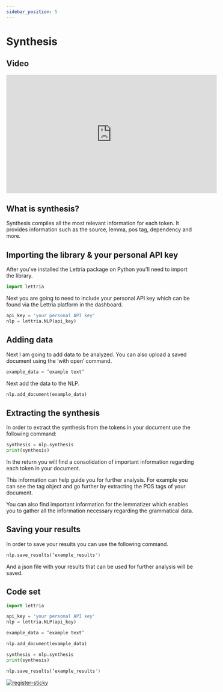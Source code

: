 ```yaml
---
sidebar_position: 5
---
```


# Synthesis

## Video

<iframe width="560" height="315" src="https://www.youtube.com/embed/UcjiB8EsbD8" title="YouTube video player" frameborder="0" allow="accelerometer; autoplay; clipboard-write; encrypted-media; gyroscope; picture-in-picture" allowfullscreen></iframe>

## What is synthesis?

Synthesis compiles all the most relevant information for each token. It provides information such as the source, lemma, pos tag, dependency and more.

## Importing the library & your personal API key

After you've installed the Lettria package on Python you'll need to import the library.

```python
import lettria
```

Next you are going to need to include your personal API key which can be found via the Lettria platform in the dashboard.

```python
api_key = 'your personal API key'
nlp = lettria.NLP(api_key)
```

## Adding data

Next I am going to add data to be analyzed. You can also upload a saved document using the ‘with open’ command.

```python
example_data = ‘example text’
```

Next add the data to the NLP.

```python
nlp.add_document(example_data)
```

## Extracting the synthesis

In order to extract the synthesis from the tokens in your document use the following command:

```python
synthesis = nlp.synthesis
print(synthesis)
```

In the return you will find a consolidation of important information regarding each token in your document.

This information can help guide you for further analysis. For example you can see the tag object and go further by extracting the POS tags of your document.

You can also find important information for the lemmatizer which enables you to gather all the information necessary regarding the grammatical data.

## Saving your results

In order to save your results you can use the following command.

```python
nlp.save_results(‘example_results')
```

And a json file with your results that can be used for further analysis will be saved.

## Code set

```python
import lettria

api_key = 'your personal API key'
nlp = lettria.NLP(api_key)

example_data = ‘example text’

nlp.add_document(example_data)

synthesis = nlp.synthesis
print(synthesis)

nlp.save_results(‘example_results')
```

[![register-sticky](/img/register-sticky.png)](https://app.lettria.com/signup)